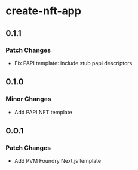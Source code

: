 # create-nft-app

## 0.1.1

### Patch Changes

- Fix PAPI template: include stub papi descriptors

## 0.1.0

### Minor Changes

- Add PAPI NFT template

## 0.0.1

### Patch Changes

- Add PVM Foundry Next.js template
